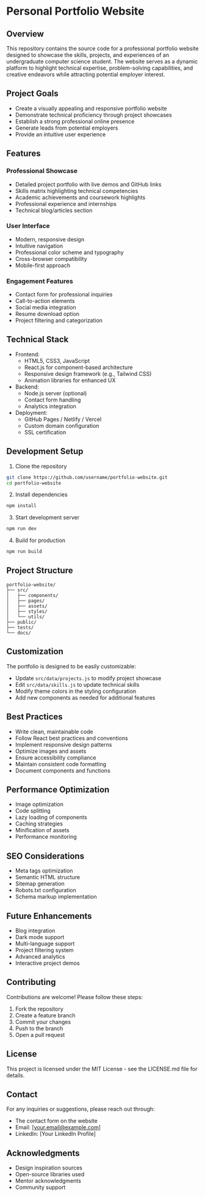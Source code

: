 # Personal Portfolio Website

## Overview
This repository contains the source code for a professional portfolio website designed to showcase the skills, projects, and experiences of an undergraduate computer science student. The website serves as a dynamic platform to highlight technical expertise, problem-solving capabilities, and creative endeavors while attracting potential employer interest.

## Project Goals
- Create a visually appealing and responsive portfolio website
- Demonstrate technical proficiency through project showcases
- Establish a strong professional online presence
- Generate leads from potential employers
- Provide an intuitive user experience

## Features
### Professional Showcase
- Detailed project portfolio with live demos and GitHub links
- Skills matrix highlighting technical competencies
- Academic achievements and coursework highlights
- Professional experience and internships
- Technical blog/articles section

### User Interface
- Modern, responsive design
- Intuitive navigation
- Professional color scheme and typography
- Cross-browser compatibility
- Mobile-first approach

### Engagement Features
- Contact form for professional inquiries
- Call-to-action elements
- Social media integration
- Resume download option
- Project filtering and categorization

## Technical Stack
- Frontend:
  - HTML5, CSS3, JavaScript
  - React.js for component-based architecture
  - Responsive design framework (e.g., Tailwind CSS)
  - Animation libraries for enhanced UX
- Backend:
  - Node.js server (optional)
  - Contact form handling
  - Analytics integration
- Deployment:
  - GitHub Pages / Netlify / Vercel
  - Custom domain configuration
  - SSL certification

## Development Setup
1. Clone the repository
```bash
git clone https://github.com/username/portfolio-website.git
cd portfolio-website
```

2. Install dependencies
```bash
npm install
```

3. Start development server
```bash
npm run dev
```

4. Build for production
```bash
npm run build
```

## Project Structure
```
portfolio-website/
├── src/
│   ├── components/
│   ├── pages/
│   ├── assets/
│   ├── styles/
│   └── utils/
├── public/
├── tests/
└── docs/
```

## Customization
The portfolio is designed to be easily customizable:
- Update `src/data/projects.js` to modify project showcase
- Edit `src/data/skills.js` to update technical skills
- Modify theme colors in the styling configuration
- Add new components as needed for additional features

## Best Practices
- Write clean, maintainable code
- Follow React best practices and conventions
- Implement responsive design patterns
- Optimize images and assets
- Ensure accessibility compliance
- Maintain consistent code formatting
- Document components and functions

## Performance Optimization
- Image optimization
- Code splitting
- Lazy loading of components
- Caching strategies
- Minification of assets
- Performance monitoring

## SEO Considerations
- Meta tags optimization
- Semantic HTML structure
- Sitemap generation
- Robots.txt configuration
- Schema markup implementation

## Future Enhancements
- Blog integration
- Dark mode support
- Multi-language support
- Project filtering system
- Advanced analytics
- Interactive project demos

## Contributing
Contributions are welcome! Please follow these steps:
1. Fork the repository
2. Create a feature branch
3. Commit your changes
4. Push to the branch
5. Open a pull request

## License
This project is licensed under the MIT License - see the LICENSE.md file for details.

## Contact
For any inquiries or suggestions, please reach out through:
- The contact form on the website
- Email: [your.email@example.com]
- LinkedIn: [Your LinkedIn Profile]

## Acknowledgments
- Design inspiration sources
- Open-source libraries used
- Mentor acknowledgments
- Community support

